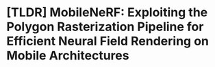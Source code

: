 # [TLDR] MobileNeRF: Exploiting the Polygon Rasterization Pipeline for Efficient Neural Field Rendering on Mobile Architectures 
 